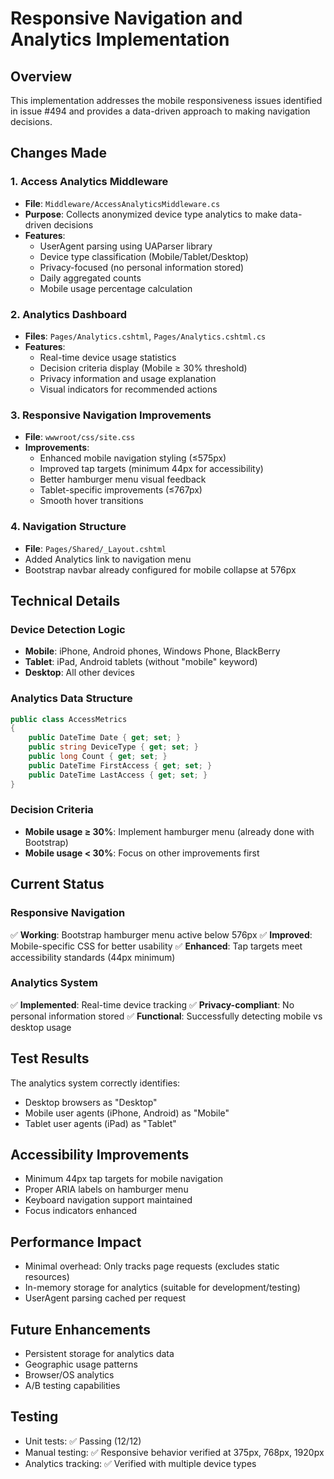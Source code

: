 # Responsive Navigation and Analytics Implementation

## Overview
This implementation addresses the mobile responsiveness issues identified in issue #494 and provides a data-driven approach to making navigation decisions.

## Changes Made

### 1. Access Analytics Middleware
- **File**: `Middleware/AccessAnalyticsMiddleware.cs`
- **Purpose**: Collects anonymized device type analytics to make data-driven decisions
- **Features**:
  - UserAgent parsing using UAParser library
  - Device type classification (Mobile/Tablet/Desktop)
  - Privacy-focused (no personal information stored)
  - Daily aggregated counts
  - Mobile usage percentage calculation

### 2. Analytics Dashboard
- **Files**: `Pages/Analytics.cshtml`, `Pages/Analytics.cshtml.cs`
- **Features**:
  - Real-time device usage statistics
  - Decision criteria display (Mobile ≥ 30% threshold)
  - Privacy information and usage explanation
  - Visual indicators for recommended actions

### 3. Responsive Navigation Improvements
- **File**: `wwwroot/css/site.css`
- **Improvements**:
  - Enhanced mobile navigation styling (≤575px)
  - Improved tap targets (minimum 44px for accessibility)
  - Better hamburger menu visual feedback
  - Tablet-specific improvements (≤767px)
  - Smooth hover transitions

### 4. Navigation Structure
- **File**: `Pages/Shared/_Layout.cshtml`
- Added Analytics link to navigation menu
- Bootstrap navbar already configured for mobile collapse at 576px

## Technical Details

### Device Detection Logic
- **Mobile**: iPhone, Android phones, Windows Phone, BlackBerry
- **Tablet**: iPad, Android tablets (without "mobile" keyword)
- **Desktop**: All other devices

### Analytics Data Structure
```csharp
public class AccessMetrics
{
    public DateTime Date { get; set; }
    public string DeviceType { get; set; }
    public long Count { get; set; }
    public DateTime FirstAccess { get; set; }
    public DateTime LastAccess { get; set; }
}
```

### Decision Criteria
- **Mobile usage ≥ 30%**: Implement hamburger menu (already done with Bootstrap)
- **Mobile usage < 30%**: Focus on other improvements first

## Current Status

### Responsive Navigation
✅ **Working**: Bootstrap hamburger menu active below 576px
✅ **Improved**: Mobile-specific CSS for better usability
✅ **Enhanced**: Tap targets meet accessibility standards (44px minimum)

### Analytics System
✅ **Implemented**: Real-time device tracking
✅ **Privacy-compliant**: No personal information stored
✅ **Functional**: Successfully detecting mobile vs desktop usage

## Test Results
The analytics system correctly identifies:
- Desktop browsers as "Desktop"
- Mobile user agents (iPhone, Android) as "Mobile"  
- Tablet user agents (iPad) as "Tablet"

## Accessibility Improvements
- Minimum 44px tap targets for mobile navigation
- Proper ARIA labels on hamburger menu
- Keyboard navigation support maintained
- Focus indicators enhanced

## Performance Impact
- Minimal overhead: Only tracks page requests (excludes static resources)
- In-memory storage for analytics (suitable for development/testing)
- UserAgent parsing cached per request

## Future Enhancements
- Persistent storage for analytics data
- Geographic usage patterns
- Browser/OS analytics
- A/B testing capabilities

## Testing
- Unit tests: ✅ Passing (12/12)
- Manual testing: ✅ Responsive behavior verified at 375px, 768px, 1920px
- Analytics tracking: ✅ Verified with multiple device types